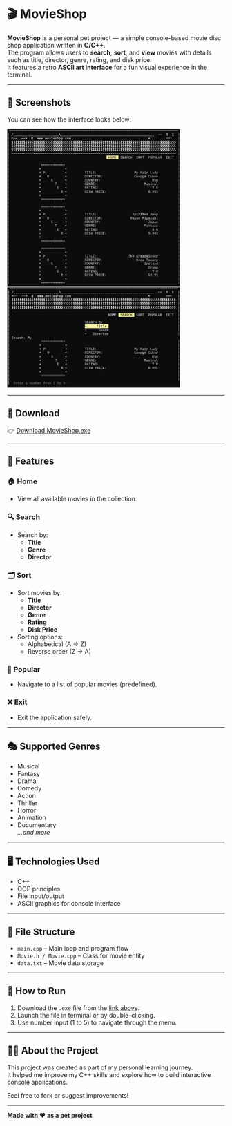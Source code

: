 # 🎬 MovieShop

**MovieShop** is a personal pet project — a simple console-based movie disc shop application written in **C/C++**.  
The program allows users to **search**, **sort**, and **view** movies with details such as title, director, genre, rating, and disk price.  
It features a retro **ASCII art interface** for a fun visual experience in the terminal.

---

## 📸 Screenshots

You can see how the interface looks below:

<img src="screenshots/2.png" width="400"/>  
<img src="screenshots/3.png" width="400"/>

---

## 💾 Download

👉 [Download MovieShop.exe](link-to-your-exe-file-here)

---

## 🧰 Features

### 🏠 Home
- View all available movies in the collection.

### 🔍 Search
- Search by:
  - **Title**
  - **Genre**
  - **Director**

### 🗂️ Sort
- Sort movies by:
  - **Title**
  - **Director**
  - **Genre**
  - **Rating**
  - **Disk Price**
- Sorting options:
  - Alphabetical (A → Z)
  - Reverse order (Z → A)

### 🌟 Popular
- Navigate to a list of popular movies (predefined).

### ❌ Exit
- Exit the application safely.

---

## 🎭 Supported Genres

- Musical  
- Fantasy  
- Drama  
- Comedy  
- Action  
- Thriller  
- Horror  
- Animation  
- Documentary  
*...and more*

---

## 🖥 Technologies Used

- C++
- OOP principles
- File input/output
- ASCII graphics for console interface

---

## 📁 File Structure

- `main.cpp` – Main loop and program flow
- `Movie.h / Movie.cpp` – Class for movie entity
- `data.txt` – Movie data storage

---

## 🚀 How to Run

1. Download the `.exe` file from the [link above](#💾-download).
2. Launch the file in terminal or by double-clicking.
3. Use number input (1 to 5) to navigate through the menu.

---

## 👩‍💻 About the Project

This project was created as part of my personal learning journey.  
It helped me improve my C++ skills and explore how to build interactive console applications.

Feel free to fork or suggest improvements!

---

**Made with ❤️ as a pet project**
